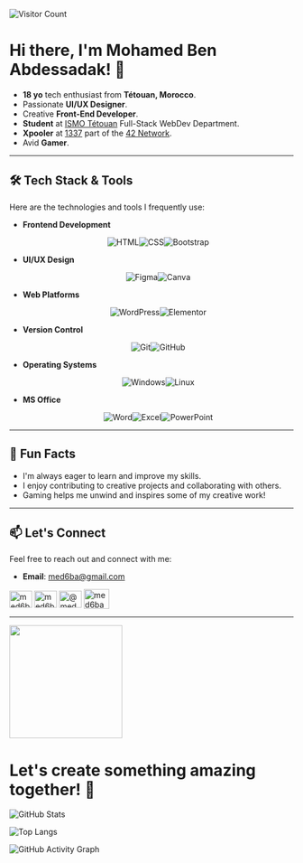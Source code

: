![Visitor Count](https://komarev.com/ghpvc/?username=med6ba&color=blue)
<h1>Hi there, I'm Mohamed Ben Abdessadak! 👋</h1>

- **18 yo** tech enthusiast from **Tétouan, Morocco**.
- Passionate **UI/UX Designer**.
- Creative **Front-End Developer**.
- **Student** at <a href="https://www.facebook.com/ismo.tet/">ISMO Tétouan</a> Full-Stack WebDev Department.
- **Xpooler** at <a href="https://x.com/1337FIL">1337</a> part of the <a href="https://x.com/42born2code">42 Network</a>.
- Avid **Gamer**.

---

## 🛠️ Tech Stack & Tools

Here are the technologies and tools I frequently use:

- **Frontend Development**<p style="display: flex; justify-content: center; align-items: center;">
![HTML](https://img.shields.io/badge/HTML5-%23E34F26.svg?style=for-the-badge&logo=html5&logoColor=white) ![CSS](https://img.shields.io/badge/CSS3-%231572B6.svg?style=for-the-badge&logo=css3&logoColor=white) <!-- ![JavaScript](https://img.shields.io/badge/JavaScript-%23F7DF1E.svg?style=for-the-badge&logo=javascript&logoColor=black) --> ![Bootstrap](https://img.shields.io/badge/Bootstrap-%23563D7C.svg?style=for-the-badge&logo=bootstrap&logoColor=white) <!-- ![TailwindCSS](https://img.shields.io/badge/TailwindCSS-%2306B6D4.svg?style=for-the-badge&logo=tailwindcss&logoColor=white) ![React](https://img.shields.io/badge/React-%2361DAFB.svg?style=for-the-badge&logo=react&logoColor=black) --></p>
- **UI/UX Design**<p style="display: flex; justify-content: center; align-items: center;">
![Figma](https://img.shields.io/badge/Figma-%23F24E1E.svg?style=for-the-badge&logo=figma&logoColor=white) ![Canva](https://img.shields.io/badge/Canva-%2300C4CC.svg?style=for-the-badge&logo=canva&logoColor=white)</p>
- **Web Platforms**<p style="display: flex; justify-content: center; align-items: center;">
![WordPress](https://img.shields.io/badge/WordPress-%23117AC9.svg?style=for-the-badge&logo=wordpress&logoColor=white) ![Elementor](https://img.shields.io/badge/Elementor-%23D51271.svg?style=for-the-badge&logo=elementor&logoColor=white)</p>
- **Version Control**<p style="display: flex; justify-content: center; align-items: center;">
![Git](https://img.shields.io/badge/Git-%23F05033.svg?style=for-the-badge&logo=git&logoColor=white) ![GitHub](https://img.shields.io/badge/GitHub-%23181717.svg?style=for-the-badge&logo=github&logoColor=white)</p>
- **Operating Systems**<p style="display: flex; justify-content: center; align-items: center;">
![Windows](https://img.shields.io/badge/Windows-0078D6?style=for-the-badge&logo=windows&logoColor=white) ![Linux](https://img.shields.io/badge/Linux-%23FCC624.svg?style=for-the-badge&logo=linux&logoColor=black)</p>
- **MS Office**<p style="display: flex; justify-content: center; align-items: center;">
![Word](https://img.shields.io/badge/Microsoft_Word-2B579A?style=for-the-badge&logo=microsoft-word&logoColor=white) ![Excel](https://img.shields.io/badge/Microsoft_Excel-217346?style=for-the-badge&logo=microsoft-excel&logoColor=white) ![PowerPoint](https://img.shields.io/badge/Microsoft_PowerPoint-B7472A?style=for-the-badge&logo=microsoft-powerpoint&logoColor=white)</p>

---

## 🌟 Fun Facts

- I'm always eager to learn and improve my skills.
- I enjoy contributing to creative projects and collaborating with others.
- Gaming helps me unwind and inspires some of my creative work!

---

## 📫 Let's Connect

Feel free to reach out and connect with me:

- **Email**: med6ba@gmail.com
<p align="left">
  <a href="https://instagram.com/med6ba" target="blank"><img align="center" src="https://raw.githubusercontent.com/rahuldkjain/github-profile-readme-generator/master/src/images/icons/Social/instagram.svg" alt="med6ba" height="30" width="40" /></a>
  <a href="https://x.com/med6ba" target="blank"><img align="center" src="https://raw.githubusercontent.com/rahuldkjain/github-profile-readme-generator/master/src/images/icons/Social/twitter.svg" alt="med6ba" height="30" width="40" /></a>
  <a href="https://www.youtube.com/@med6ba" target="blank"><img align="center" src="https://raw.githubusercontent.com/rahuldkjain/github-profile-readme-generator/master/src/images/icons/Social/youtube.svg" alt="@med6ba" height="30" width="40" /></a>
  <a href="https://discord.gg/jtzbBmJDPA" target="blank"><img align="center" src="https://raw.githubusercontent.com/rahuldkjain/github-profile-readme-generator/master/src/images/icons/Social/discord.svg" alt="med6ba" height="35" width="45" /></a>
</p>

---
<img src="https://media4.giphy.com/media/v1.Y2lkPTc5MGI3NjExazhkOXR0bDJlMWljODdxbmI5azUwN3prbHRvNjhjNmRwemM2MnQ0NiZlcD12MV9pbnRlcm5hbF9naWZfYnlfaWQmY3Q9Zw/CjmvTCZf2U3p09Cn0h/giphy.gif" width="200"/>
<h1>Let's create something amazing together! 🚀</h1>

![GitHub Stats](https://github-readme-stats.vercel.app/api?username=med6ba&show_icons=true&count_private=true)

![Top Langs](https://github-readme-stats.vercel.app/api/top-langs/?username=med6ba)

![GitHub Activity Graph](https://github-readme-activity-graph.vercel.app/graph?username=med6ba&theme=github)
